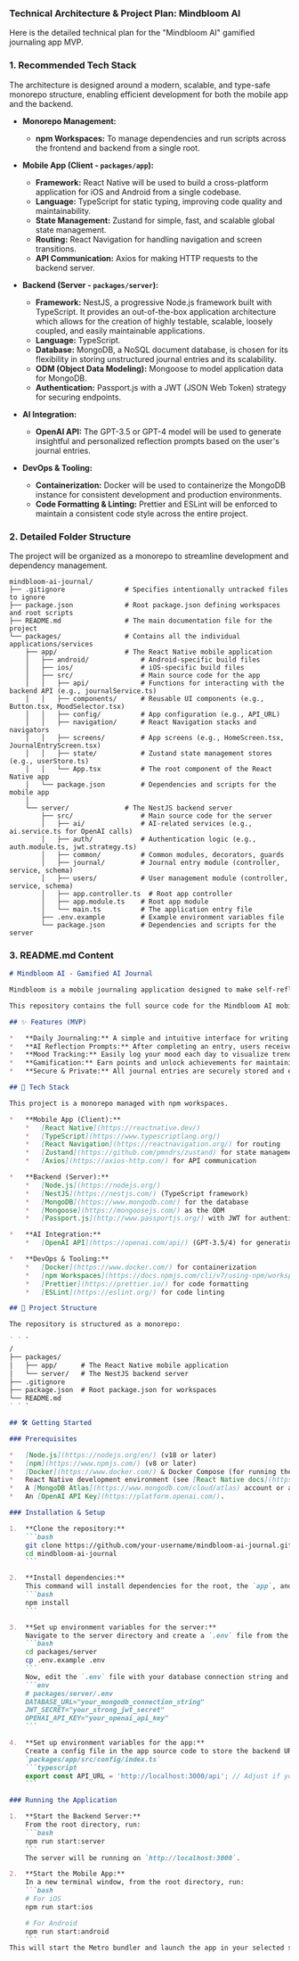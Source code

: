 ### **Technical Architecture & Project Plan: Mindbloom AI**

Here is the detailed technical plan for the "Mindbloom AI" gamified journaling app MVP.

### 1. Recommended Tech Stack

The architecture is designed around a modern, scalable, and type-safe monorepo structure, enabling efficient development for both the mobile app and the backend.

*   **Monorepo Management:**
    *   **npm Workspaces:** To manage dependencies and run scripts across the frontend and backend from a single root.

*   **Mobile App (Client - `packages/app`):**
    *   **Framework:** React Native will be used to build a cross-platform application for iOS and Android from a single codebase.
    *   **Language:** TypeScript for static typing, improving code quality and maintainability.
    *   **State Management:** Zustand for simple, fast, and scalable global state management.
    *   **Routing:** React Navigation for handling navigation and screen transitions.
    *   **API Communication:** Axios for making HTTP requests to the backend server.

*   **Backend (Server - `packages/server`):**
    *   **Framework:** NestJS, a progressive Node.js framework built with TypeScript. It provides an out-of-the-box application architecture which allows for the creation of highly testable, scalable, loosely coupled, and easily maintainable applications.
    *   **Language:** TypeScript.
    *   **Database:** MongoDB, a NoSQL document database, is chosen for its flexibility in storing unstructured journal entries and its scalability.
    *   **ODM (Object Data Modeling):** Mongoose to model application data for MongoDB.
    *   **Authentication:** Passport.js with a JWT (JSON Web Token) strategy for securing endpoints.

*   **AI Integration:**
    *   **OpenAI API:** The GPT-3.5 or GPT-4 model will be used to generate insightful and personalized reflection prompts based on the user's journal entries.

*   **DevOps & Tooling:**
    *   **Containerization:** Docker will be used to containerize the MongoDB instance for consistent development and production environments.
    *   **Code Formatting & Linting:** Prettier and ESLint will be enforced to maintain a consistent code style across the entire project.

### 2. Detailed Folder Structure

The project will be organized as a monorepo to streamline development and dependency management.

```
mindbloom-ai-journal/
├── .gitignore               # Specifies intentionally untracked files to ignore
├── package.json             # Root package.json defining workspaces and root scripts
├── README.md                # The main documentation file for the project
└── packages/                # Contains all the individual applications/services
    ├── app/                 # The React Native mobile application
    │   ├── android/             # Android-specific build files
    │   ├── ios/                 # iOS-specific build files
    │   ├── src/                 # Main source code for the app
    │   │   ├── api/             # Functions for interacting with the backend API (e.g., journalService.ts)
    │   │   ├── components/      # Reusable UI components (e.g., Button.tsx, MoodSelector.tsx)
    │   │   ├── config/          # App configuration (e.g., API_URL)
    │   │   ├── navigation/      # React Navigation stacks and navigators
    │   │   ├── screens/         # App screens (e.g., HomeScreen.tsx, JournalEntryScreen.tsx)
    │   │   ├── state/           # Zustand state management stores (e.g., userStore.ts)
    │   │   └── App.tsx          # The root component of the React Native app
    │   └── package.json         # Dependencies and scripts for the mobile app
    │
    └── server/              # The NestJS backend server
        ├── src/                 # Main source code for the server
        │   ├── ai/              # AI-related services (e.g., ai.service.ts for OpenAI calls)
        │   ├── auth/            # Authentication logic (e.g., auth.module.ts, jwt.strategy.ts)
        │   ├── common/          # Common modules, decorators, guards
        │   ├── journal/         # Journal entry module (controller, service, schema)
        │   ├── users/           # User management module (controller, service, schema)
        │   ├── app.controller.ts  # Root app controller
        │   ├── app.module.ts    # Root app module
        │   └── main.ts          # The application entry file
        ├── .env.example         # Example environment variables file
        └── package.json         # Dependencies and scripts for the server
```

### 3. README.md Content

```markdown
# Mindbloom AI - Gamified AI Journal

Mindbloom is a mobile journaling application designed to make self-reflection a fun and insightful daily habit. It combines gamification elements with powerful AI-driven prompts and mood tracking to help users understand their emotional patterns and foster personal growth.

This repository contains the full source code for the Mindbloom AI mobile app and its supporting backend services.

## ✨ Features (MVP)

*   **Daily Journaling:** A simple and intuitive interface for writing daily entries.
*   **AI Reflection Prompts:** After completing an entry, users receive personalized, thought-provoking questions generated by AI to encourage deeper reflection.
*   **Mood Tracking:** Easily log your mood each day to visualize trends over time.
*   **Gamification:** Earn points and unlock achievements for maintaining a consistent journaling streak.
*   **Secure & Private:** All journal entries are securely stored and encrypted.

## 🚀 Tech Stack

This project is a monorepo managed with npm workspaces.

*   **Mobile App (Client):**
    *   [React Native](https://reactnative.dev/)
    *   [TypeScript](https://www.typescriptlang.org/)
    *   [React Navigation](https://reactnavigation.org/) for routing
    *   [Zustand](https://github.com/pmndrs/zustand) for state management
    *   [Axios](https://axios-http.com/) for API communication

*   **Backend (Server):**
    *   [Node.js](https://nodejs.org/)
    *   [NestJS](https://nestjs.com/) (TypeScript framework)
    *   [MongoDB](https://www.mongodb.com/) for the database
    *   [Mongoose](https://mongoosejs.com/) as the ODM
    *   [Passport.js](http://www.passportjs.org/) with JWT for authentication

*   **AI Integration:**
    *   [OpenAI API](https://openai.com/api/) (GPT-3.5/4) for generating reflection prompts.

*   **DevOps & Tooling:**
    *   [Docker](https://www.docker.com/) for containerization
    *   [npm Workspaces](https://docs.npmjs.com/cli/v7/using-npm/workspaces) for monorepo management
    *   [Prettier](https://prettier.io/) for code formatting
    *   [ESLint](https://eslint.org/) for code linting

## 📂 Project Structure

The repository is structured as a monorepo:

` ` `
/
├── packages/
│   ├── app/      # The React Native mobile application
│   └── server/   # The NestJS backend server
├── .gitignore
├── package.json  # Root package.json for workspaces
└── README.md
` ` `

## 🛠️ Getting Started

### Prerequisites

*   [Node.js](https://nodejs.org/en/) (v18 or later)
*   [npm](https://www.npmjs.com/) (v8 or later)
*   [Docker](https://www.docker.com/) & Docker Compose (for running the database)
*   React Native development environment (see [React Native docs](https://reactnative.dev/docs/environment-setup))
*   A [MongoDB Atlas](https://www.mongodb.com/cloud/atlas) account or a local MongoDB instance.
*   An [OpenAI API Key](https://platform.openai.com/).

### Installation & Setup

1.  **Clone the repository:**
    ```bash
    git clone https://github.com/your-username/mindbloom-ai-journal.git
    cd mindbloom-ai-journal
    ```

2.  **Install dependencies:**
    This command will install dependencies for the root, the `app`, and the `server` packages.
    ```bash
    npm install
    ```

3.  **Set up environment variables for the server:**
    Navigate to the server directory and create a `.env` file from the example.
    ```bash
    cd packages/server
    cp .env.example .env
    ```
    Now, edit the `.env` file with your database connection string and API keys:
    ```env
    # packages/server/.env
    DATABASE_URL="your_mongodb_connection_string"
    JWT_SECRET="your_strong_jwt_secret"
    OPENAI_API_KEY="your_openai_api_key"
    ```

4.  **Set up environment variables for the app:**
    Create a config file in the app source code to store the backend URL.
    `packages/app/src/config/index.ts`
    ```typescript
    export const API_URL = 'http://localhost:3000/api'; // Adjust if your server runs elsewhere
    ```

### Running the Application

1.  **Start the Backend Server:**
    From the root directory, run:
    ```bash
    npm run start:server
    ```
    The server will be running on `http://localhost:3000`.

2.  **Start the Mobile App:**
    In a new terminal window, from the root directory, run:
    ```bash
    # For iOS
    npm run start:ios

    # For Android
    npm run start:android
    ```
This will start the Metro bundler and launch the app in your selected simulator/emulator.

```